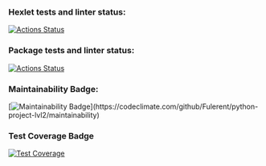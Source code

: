 ### Hexlet tests and linter status:
[![Actions Status](https://github.com/Fulerent/python-project-lvl2/workflows/hexlet-check/badge.svg)](https://github.com/Fulerent/python-project-lvl2/actions)

### Package tests and linter status:
[![Actions Status](https://github.com/Fulerent/python-project-lvl2/workflows/hexlet-check/badge.svg)](https://github.com/Fulerent/python-project-lvl2/actions)

### Maintainability Badge:
[![Maintainability Badge](https://codeclimate.com/github/Fulerent/python-project-lvl2/maintainability")](https://codeclimate.com/github/Fulerent/python-project-lvl2/maintainability)

### Test Coverage Badge
[![Test Coverage](https://codeclimate.com/github/Fulerent/python-project-lvl2/test_coverage)](https://api.codeclimate.com/v1/badges/426fe096098a4173df9e/test_coverage)